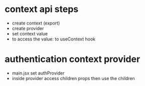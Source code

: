 # context api steps

- create context (export)
- create provider
- set context value
- to access the value: to useContext hook

# authentication context provider

- main.jsx set authProvider
- inside provider access children props then use the children
